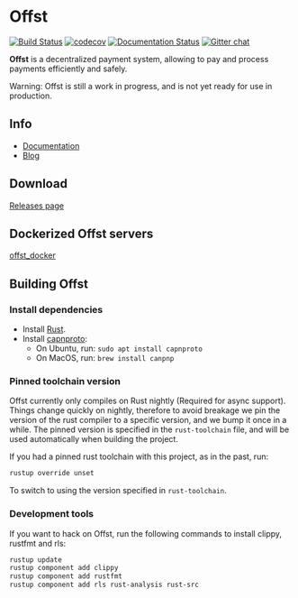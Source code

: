 # Offst

[![Build Status](https://travis-ci.com/freedomlayer/offst.svg?branch=master)](https://travis-ci.com/freedomlayer/offst/branches)
[![codecov](https://codecov.io/gh/freedomlayer/offst/branch/master/graph/badge.svg)](https://codecov.io/gh/freedomlayer/offst)
[![Documentation Status](https://readthedocs.org/projects/offst/badge/?version=latest)](https://offst.readthedocs.io/en/latest/?badge=latest)
[![Gitter chat](https://badges.gitter.im/freedomlayer/offst.svg)](https://gitter.im/freedomlayer/offst)

**Offst** is a decentralized payment system, allowing to pay and process
payments efficiently and safely.

Warning: Offst is still a work in progress, and is not yet ready for use in production.

## Info

- [Documentation](https://offst.readthedocs.io/en/latest/?badge=latest)
- [Blog](https://www.freedomlayer.org/offst/)

## Download

[Releases page](https://github.com/freedomlayer/offst/releases)

## Dockerized Offst servers

[offst_docker](https://github.com/freedomlayer/offst_docker)


## Building Offst

### Install dependencies

- Install [Rust](https://www.rust-lang.org/tools/install).
- Install [capnproto](https://capnproto.org):
  - On Ubuntu, run: `sudo apt install capnproto`
  - On MacOS, run: `brew install canpnp`

### Pinned toolchain version

Offst currently only compiles on Rust nightly (Required for async support).
Things change quickly on nightly, therefore to avoid breakage we pin the version of the rust
compiler to a specific version, and we bump it once in a while. The pinned
version is specified in the `rust-toolchain` file, and will be used automatically
when building the project.

If you had a pinned rust toolchain with this project, as in the past, run:

```bash
rustup override unset
```

To switch to using the version specified in `rust-toolchain`.

### Development tools

If you want to hack on Offst, run the following commands to install clippy,
rustfmt and rls:

```bash
rustup update
rustup component add clippy
rustup component add rustfmt
rustup component add rls rust-analysis rust-src
```
